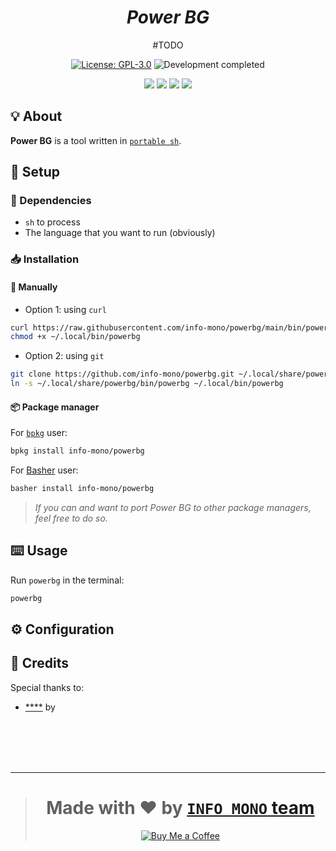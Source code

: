 <h1 align="center"><i>Power BG</i></h1>
<p align="center">#TODO</p>
<p align="center"><a href="https://github.com/info-mono/powerbg/blob/main/LICENSE"><img src="https://img.shields.io/github/license/info-mono/powerbg?labelColor=073551&color=4EAA25&style=for-the-badge" alt="License: GPL-3.0"></a> <img src="https://img.shields.io/badge/development-completed-%234EAA25.svg?labelColor=073551&style=for-the-badge&logoColor=FFFFFF" alt="Development completed"></p>
<p align="center"><a href="https://github.com/info-mono/powerbg/watchers"><img src="https://img.shields.io/github/watchers/info-mono/powerbg?labelColor=073551&color=4EAA25&style=flat-square"></a> <a href="https://github.com/info-mono/powerbg/stargazers"><img src="https://img.shields.io/github/stars/info-mono/powerbg?labelColor=073551&color=4EAA25&style=flat-square"></a> <a href="https://github.com/info-mono/powerbg/network/members"><img src="https://img.shields.io/github/forks/info-mono/powerbg?labelColor=073551&color=4EAA25&style=flat-square"></a> <a href="https://github.com/info-mono/powerbg/issues"><img src="https://img.shields.io/github/issues/info-mono/powerbg?labelColor=073551&color=4EAA25&style=flat-square"></a></p>

## 💡 About
**Power BG** is a tool written in [`portable sh`](https://github.com/dylanaraps/pure-sh-bible).

## 🚀 Setup
### 🧾 Dependencies
- `sh` to process
- The language that you want to run (obviously)

### 📥 Installation
#### 🔧 Manually
- Option 1: using `curl`

```sh
curl https://raw.githubusercontent.com/info-mono/powerbg/main/bin/powerbg > ~/.local/bin/powerbg
chmod +x ~/.local/bin/powerbg
```

- Option 2: using `git`

```sh
git clone https://github.com/info-mono/powerbg.git ~/.local/share/powerbg
ln -s ~/.local/share/powerbg/bin/powerbg ~/.local/bin/powerbg
```

#### 📦 Package manager
For [`bpkg`](https://github.com/bpkg/bpkg) user:

```sh
bpkg install info-mono/powerbg
```

For [Basher](https://github.com/bpkg/bpkg) user:

```sh
basher install info-mono/powerbg
```

> *If you can and want to port Power BG to other package managers, feel free to do so.*

## ⌨️ Usage
Run `powerbg` in the terminal:

```sh
powerbg
```

## ⚙️ Configuration


## 💌 Credits
Special thanks to:
- [****]() by []()

<br><br><br><br>

---

> <h1 align="center">Made with ❤️ by <a href="https://github.com/info-mono"><code>INFO MONO</code> team</a></h1>
>
> <p align="center"><a href="https://www.buymeacoffee.com/nnbnh"><img src="https://img.shields.io/badge/buy_me_a_coffee%20-%23F7CA88.svg?logo=buy-me-a-coffee&logoColor=333333&style=for-the-badge" alt="Buy Me a Coffee"></p>
